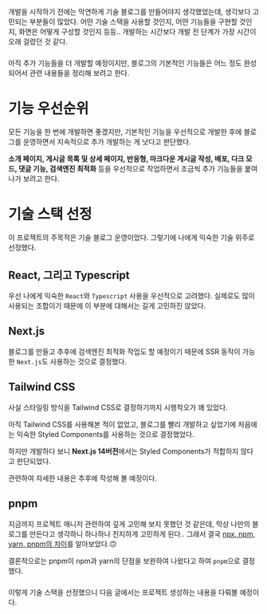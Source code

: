 개발을 시작하기 전에는 막연하게 기술 블로그를 만들어야지 생각했었는데, 생각보다 고민되는 부분들이 많았다. 어떤 기술 스택을 사용할 것인지, 어떤 기능들을 구현할 것인지, 화면은 어떻게 구성할 것인지 등등.. 개발하는 시간보다 개발 전 단계가 가장 시간이 오래 걸렸던 것 같다.
#####
아직 추가 기능들을 더 개발할 예정이지만, 블로그의 기본적인 기능들은 어느 정도 완성되어서 관련 내용들을 정리해 보려고 한다.

# 기능 우선순위
모든 기능을 한 번에 개발하면 좋겠지만, 기본적인 기능을 우선적으로 개발한 후에 블로그를 운영하면서 지속적으로 추가 개발하는 게 낫다고 판단했다.

**소개 페이지, 게시글 목록 및 상세 페이지, 반응형, 마크다운 게시글 작성, 배포, 다크 모드, 댓글 기능, 검색엔진 최적화** 등을 우선적으로 작업하면서 조금씩 추가 기능들을 붙여나가 보려고 한다.

# 기술 스택 선정
이 프로젝트의 주목적은 기술 블로그 운영이었다. 그렇기에 나에게 익숙한 기술 위주로 선정했다.

## React, 그리고 Typescript
우선 나에게 익숙한 `React`와 `Typescript` 사용을 우선적으로 고려했다. 실제로도 많이 사용되는 조합이기 때문에 이 부분에 대해서는 길게 고민하진 않았다.

## Next.js
블로그를 만들고 추후에 검색엔진 최적화 작업도 할 예정이기 때문에 SSR 동작이 가능한 `Next.js`도 사용하는 것으로 결정했다.

## Tailwind CSS
사실 스타일링 방식을 Tailwind CSS로 결정하기까지 시행착오가 꽤 있었다.

아직 Tailwind CSS를 사용해본 적이 없었고, 블로그를 빨리 개발하고 싶었기에 처음에는 익숙한 Styled Components를 사용하는 것으로 결정했었다.

하지만 개발하다 보니 **Next.js 14버전**에서는 Styled Components가 적합하지 않다고 판단되었다.

관련하여 자세한 내용은 추후에 작성해 볼 예정이다.

## pnpm
지금까지 프로젝트 매니저 관련하여 깊게 고민해 보지 못했던 것 같은데, 막상 나만의 블로그를 만든다고 생각하니 하나하나 진지하게 고민하게 된다.. 그래서 결국 [npx, npm, yarn, pnpm의 차이](/posts/package-manager)를 알아보았다.🙃

결론적으로는 pnpm이 npm과 yarn의 단점을 보완하여 나왔다고 하여 `pnpm`으로 결정했다.

#####
이렇게 기술 스택을 선정했으니 다음 글에서는 프로젝트 생성하는 내용을 다뤄볼 예정이다.
